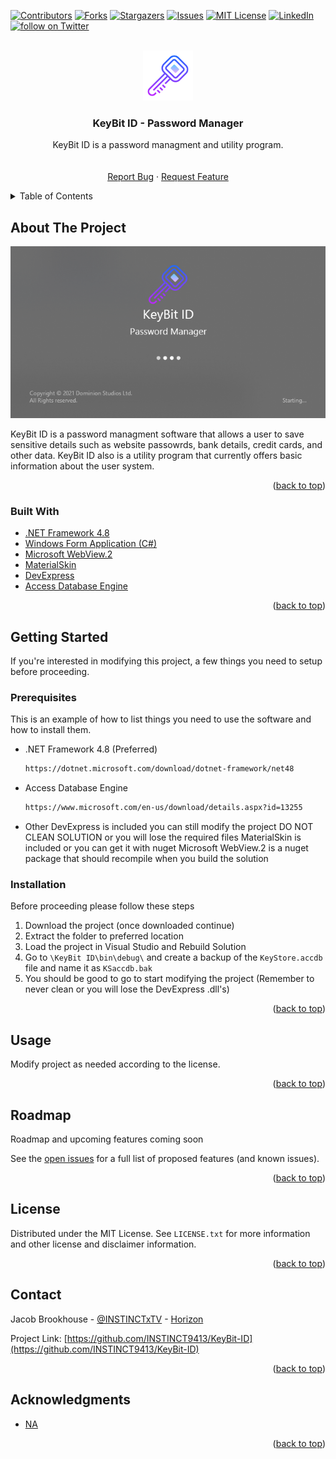 <div id="top"></div>
<!--
*** Thanks for checking out the Best-README-Template. If you have a suggestion
*** that would make this better, please fork the repo and create a pull request
*** or simply open an issue with the tag "enhancement".
*** Don't forget to give the project a star!
*** Thanks again! Now go create something AMAZING! :D
-->



<!-- PROJECT SHIELDS -->
<!--
*** I'm using markdown "reference style" links for readability.
*** Reference links are enclosed in brackets [ ] instead of parentheses ( ).
*** See the bottom of this document for the declaration of the reference variables
*** for contributors-url, forks-url, etc. This is an optional, concise syntax you may use.
*** https://www.markdownguide.org/basic-syntax/#reference-style-links
-->


[![Contributors][contributors-shield]][contributors-url]
[![Forks][forks-shield]][forks-url]
[![Stargazers][stars-shield]][stars-url]
[![Issues][issues-shield]][issues-url]
[![MIT License][license-shield]][license-url]
[![LinkedIn][linkedin-shield]][linkedin-url]
<a href="https://twitter.com/intent/follow?screen_name=INSTINCTxTV">
        <img src="https://img.shields.io/twitter/follow/INSTINCTxTV?style=social&logo=twitter"
            alt="follow on Twitter"></a>


<!-- PROJECT LOGO -->
<br />
<div align="center">
  <a href="https://github.com/INSTINCT9413/KeyBit-ID/">
    <img src="images/logo.png" alt="Logo" width="80" height="80">
  </a>

<h3 align="center">KeyBit ID - Password Manager</h3>

  <p align="center">
    KeyBit ID is a password managment and utility program.
    <br />
    <!--<a href="https://github.com/INSTINCT9413/KeyBit-ID"><strong>Explore the docs »</strong></a>-->
    <br />
    <br />
    <!--<a href="https://github.com/INSTINCT9413/KeyBit-ID">View Demo</a>
    ·-->
    <a href="https://github.com/INSTINCT9413/KeyBit-ID/issues/new?title=Your%20Bug%20Title&body=Describe%20your%20bug%20with%20any%20details%20to%20help%20us%20resolve%20the%20issue&labels=Bug">Report Bug</a>
    ·
    <a href="https://github.com/INSTINCT9413/KeyBit-ID/issues/new?title=Your%20Cool%20Idea&body=Describe%20your%20feature%20&labels=Feature%20Request">Request Feature</a>
  </p>
</div>



<!-- TABLE OF CONTENTS -->
<details>
  <summary>Table of Contents</summary>
  <ol>
    <li>
      <a href="#about-the-project">About The Project</a>
      <ul>
        <li><a href="#built-with">Built With</a></li>
      </ul>
    </li>
    <li>
      <a href="#getting-started">Getting Started</a>
      <ul>
        <li><a href="#prerequisites">Prerequisites</a></li>
        <li><a href="#installation">Installation</a></li>
      </ul>
    </li>
    <li><a href="#usage">Usage</a></li>
    <li><a href="#roadmap">Roadmap</a></li>
    <li><a href="#license">License</a></li>
    <li><a href="#contact">Contact</a></li>
    <li><a href="#acknowledgments">Acknowledgments</a></li>
  </ol>
</details>



<!-- ABOUT THE PROJECT -->
## About The Project

[![Product Name Screen Shot][product-screenshot]](https://example.com)

KeyBit ID is a password managment software that allows a user to save sensitive details such as website passowrds, bank details, credit cards, and other data. KeyBit ID also is a utility program that currently offers basic information about the user system.

<p align="right">(<a href="#top">back to top</a>)</p>



### Built With

* [.NET Framework 4.8](https://dotnet.microsoft.com/download/dotnet-framework/net48)
* [Windows Form Application (C#)](https://docs.microsoft.com/en-us/visualstudio/ide/create-csharp-winform-visual-studio?view=vs-2019)
* [Microsoft WebView.2](https://docs.microsoft.com/en-us/microsoft-edge/webview2/)
* [MaterialSkin](https://www.nuget.org/packages/MaterialSkin.2/)
* [DevExpress](https://www.devexpress.com/)
* [Access Database Engine](https://www.microsoft.com/en-us/download/details.aspx?id=13255)

<p align="right">(<a href="#top">back to top</a>)</p>



<!-- GETTING STARTED -->
## Getting Started

If you're interested in modifying this project, a few things you need to setup before proceeding.

### Prerequisites

This is an example of how to list things you need to use the software and how to install them.
* .NET Framework 4.8 (Preferred)
  ```sh
  https://dotnet.microsoft.com/download/dotnet-framework/net48
  ```
* Access Database Engine
  ```sh
  https://www.microsoft.com/en-us/download/details.aspx?id=13255
  ```
* Other
  DevExpress is included you can still modify the project DO NOT CLEAN SOLUTION or you will lose the required files
  MaterialSkin is included or you can get it with nuget
  Microsoft WebView.2 is a nuget package that should recompile when you build the solution


### Installation

Before proceeding please follow these steps

1. Download the project (once downloaded continue)
2. Extract the folder to preferred location
3. Load the project in Visual Studio and Rebuild Solution
4. Go to `\KeyBit ID\bin\debug\` and create a backup of the `KeyStore.accdb` file and name it as `KSaccdb.bak`
5. You should be good to go to start modifying the project (Remember to never clean or you will lose the DevExpress .dll's)

<p align="right">(<a href="#top">back to top</a>)</p>



<!-- USAGE EXAMPLES -->
## Usage

Modify project as needed according to the license. 

<p align="right">(<a href="#top">back to top</a>)</p>



<!-- ROADMAP -->
## Roadmap

Roadmap and upcoming features coming soon

See the [open issues](https://github.com/INSTINCT9413/KeyBit-ID/issues) for a full list of proposed features (and known issues).

<p align="right">(<a href="#top">back to top</a>)</p>


<!-- LICENSE -->
## License

Distributed under the MIT License. 
See `LICENSE.txt` for more information and other license and disclaimer information.

<p align="right">(<a href="#top">back to top</a>)</p>



<!-- CONTACT -->
## Contact

Jacob Brookhouse - [@INSTINCTxTV](https://twitter.com/INSTINCTxTV) - [Horizon](https://www.horizonsocial.media/INSTINCT)

Project Link: [https://github.com/INSTINCT9413/KeyBit-ID](https://github.com/INSTINCT9413/KeyBit-ID)

<p align="right">(<a href="#top">back to top</a>)</p>



<!-- ACKNOWLEDGMENTS -->
## Acknowledgments

* [NA]()

<p align="right">(<a href="#top">back to top</a>)</p>



<!-- MARKDOWN LINKS & IMAGES -->
<!-- https://www.markdownguide.org/basic-syntax/#reference-style-links -->
[contributors-shield]: https://img.shields.io/github/contributors/INSTINCT9413/KeyBit-ID
[contributors-url]: https://github.com/INSTINCT9413/KeyBit-ID/graphs/contributors
[forks-shield]: https://img.shields.io/github/forks/INSTINCT9413/KeyBit-ID
[forks-url]: https://github.com/INSTINCT9413/KeyBit-ID/network/members
[stars-shield]: https://img.shields.io/github/stars/INSTINCT9413/KeyBit-ID
[stars-url]: https://github.com/INSTINCT9413/KeyBit-ID/stargazers
[issues-shield]: https://img.shields.io/github/issues/INSTINCT9413/KeyBit-ID
[issues-url]: https://github.com/INSTINCT9413/KeyBit-ID/issues
[license-shield]: https://img.shields.io/github/license/INSTINCT9413/KeyBit-ID
[license-url]: https://github.com/INSTINCT9413/KeyBit-ID/blob/master/LICENSE.txt
[linkedin-shield]: https://img.shields.io/badge/-LinkedIn-black.svg
[linkedin-url]: https://www.linkedin.com/in/jacobbrookhouse/
[product-screenshot]: images/screenshot.png
